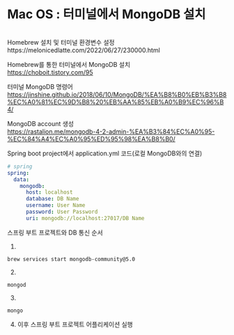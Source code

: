 # Mac OS : 터미널에서 MongoDB 설치
<br>
Homebrew 설치 및 터미널 환경변수 설정
<br>
https://melonicedlatte.com/2022/06/27/230000.html


Homebrew를 통한 터미널에서 MongoDB 설치
<br>
https://choboit.tistory.com/95

터미널 MongoDB 명령어
<br>
https://jinshine.github.io/2018/06/10/MongoDB/%EA%B8%B0%EB%B3%B8%EC%A0%81%EC%9D%B8%20%EB%AA%85%EB%A0%B9%EC%96%B4/

MongoDB account 생성
<br>
https://rastalion.me/mongodb-4-2-admin-%EA%B3%84%EC%A0%95-%EC%84%A4%EC%A0%95%ED%95%98%EA%B8%B0/

Spring boot project에서 application.yml 코드(로컬 MongoDB와의 연결)
```yml
# spring
spring:
  data:
    mongodb:
      host: localhost
      database: DB Name
      username: User Name
      password: User Password
      uri: mongodb://localhost:27017/DB Name
```
스프링 부트 프로젝트와 DB 통신 순서

1.
```
brew services start mongodb-community@5.0
```
2.
```
mongod
```
3.
```
mongo
```
4. 이후 스프링 부트 프로젝트 어플리케이션 실행
